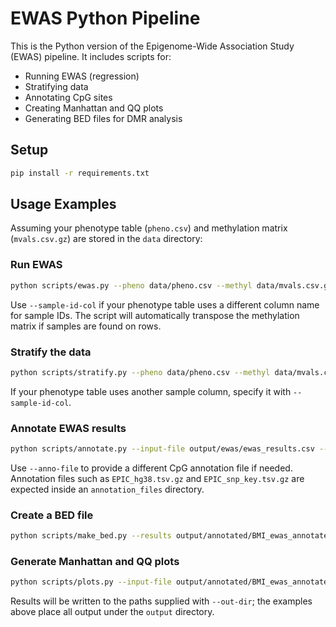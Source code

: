 # EWAS Python Pipeline

This is the Python version of the Epigenome-Wide Association Study (EWAS) pipeline.
It includes scripts for:

- Running EWAS (regression)  
- Stratifying data  
- Annotating CpG sites  
- Creating Manhattan and QQ plots  
- Generating BED files for DMR analysis

## Setup

```bash
pip install -r requirements.txt
```

## Usage Examples

Assuming your phenotype table (`pheno.csv`) and methylation matrix (`mvals.csv.gz`) are stored in the `data` directory:

### Run EWAS
```bash
python scripts/ewas.py --pheno data/pheno.csv --methyl data/mvals.csv.gz --assoc BMI --out-dir output/ewas
```
Use `--sample-id-col` if your phenotype table uses a different column name for sample IDs. The script will automatically transpose the methylation matrix if samples are found on rows.

### Stratify the data
```bash
python scripts/stratify.py --pheno data/pheno.csv --methyl data/mvals.csv.gz --stratify sex re --out-dir output/stratified
```
If your phenotype table uses another sample column, specify it with `--sample-id-col`.

### Annotate EWAS results
```bash
python scripts/annotate.py --input-file output/ewas/ewas_results.csv --out-dir output/annotated --assoc BMI --stratified no
```
Use `--anno-file` to provide a different CpG annotation file if needed.
Annotation files such as `EPIC_hg38.tsv.gz` and `EPIC_snp_key.tsv.gz` are expected inside an `annotation_files` directory.

### Create a BED file
```bash
python scripts/make_bed.py --results output/annotated/BMI_ewas_annotated_results.csv --assoc BMI --out-dir output/bed --p-threshold 1e-5
```

### Generate Manhattan and QQ plots
```bash
python scripts/plots.py --input-file output/annotated/BMI_ewas_annotated_results.csv --assoc BMI --out-dir output/plots
```

Results will be written to the paths supplied with `--out-dir`; the examples above place all output under the `output` directory.

